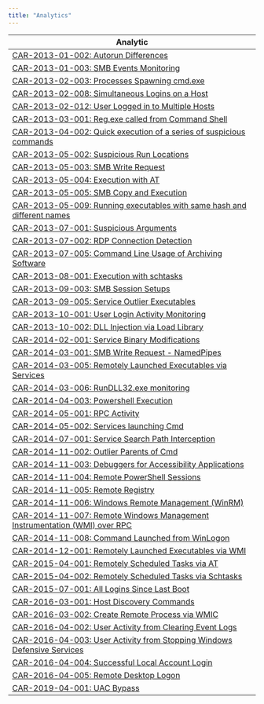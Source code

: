 ```yaml
---
title: "Analytics"
---
```


|Analytic
|---
|[CAR-2013-01-002: Autorun Differences](CAR-2013-01-002)
|[CAR-2013-01-003: SMB Events Monitoring](CAR-2013-01-003)
|[CAR-2013-02-003: Processes Spawning cmd.exe](CAR-2013-02-003)
|[CAR-2013-02-008: Simultaneous Logins on a Host](CAR-2013-02-008)
|[CAR-2013-02-012: User Logged in to Multiple Hosts](CAR-2013-02-012)
|[CAR-2013-03-001: Reg.exe called from Command Shell](CAR-2013-03-001)
|[CAR-2013-04-002: Quick execution of a series of suspicious commands](CAR-2013-04-002)
|[CAR-2013-05-002: Suspicious Run Locations](CAR-2013-05-002)
|[CAR-2013-05-003: SMB Write Request](CAR-2013-05-003)
|[CAR-2013-05-004: Execution with AT ](CAR-2013-05-004)
|[CAR-2013-05-005: SMB Copy and Execution](CAR-2013-05-005)
|[CAR-2013-05-009: Running executables with same hash and different names](CAR-2013-05-009)
|[CAR-2013-07-001: Suspicious Arguments](CAR-2013-07-001)
|[CAR-2013-07-002: RDP Connection Detection](CAR-2013-07-002)
|[CAR-2013-07-005: Command Line Usage of Archiving Software](CAR-2013-07-005)
|[CAR-2013-08-001: Execution with schtasks](CAR-2013-08-001)
|[CAR-2013-09-003: SMB Session Setups](CAR-2013-09-003)
|[CAR-2013-09-005: Service Outlier Executables](CAR-2013-09-005)
|[CAR-2013-10-001: User Login Activity Monitoring](CAR-2013-10-001)
|[CAR-2013-10-002: DLL Injection via Load Library](CAR-2013-10-002)
|[CAR-2014-02-001: Service Binary Modifications](CAR-2014-02-001)
|[CAR-2014-03-001: SMB Write Request - NamedPipes](CAR-2014-03-001)
|[CAR-2014-03-005: Remotely Launched Executables via Services](CAR-2014-03-005)
|[CAR-2014-03-006: RunDLL32.exe monitoring](CAR-2014-03-006)
|[CAR-2014-04-003: Powershell Execution](CAR-2014-04-003)
|[CAR-2014-05-001: RPC Activity](CAR-2014-05-001)
|[CAR-2014-05-002: Services launching Cmd](CAR-2014-05-002)
|[CAR-2014-07-001: Service Search Path Interception](CAR-2014-07-001)
|[CAR-2014-11-002: Outlier Parents of Cmd](CAR-2014-11-002)
|[CAR-2014-11-003: Debuggers for Accessibility Applications](CAR-2014-11-003)
|[CAR-2014-11-004: Remote PowerShell Sessions](CAR-2014-11-004)
|[CAR-2014-11-005: Remote Registry](CAR-2014-11-005)
|[CAR-2014-11-006: Windows Remote Management (WinRM)](CAR-2014-11-006)
|[CAR-2014-11-007: Remote Windows Management Instrumentation (WMI) over RPC](CAR-2014-11-007)
|[CAR-2014-11-008: Command Launched from WinLogon](CAR-2014-11-008)
|[CAR-2014-12-001: Remotely Launched Executables via WMI](CAR-2014-12-001)
|[CAR-2015-04-001: Remotely Scheduled Tasks via AT](CAR-2015-04-001)
|[CAR-2015-04-002: Remotely Scheduled Tasks via Schtasks](CAR-2015-04-002)
|[CAR-2015-07-001: All Logins Since Last Boot](CAR-2015-07-001)
|[CAR-2016-03-001: Host Discovery Commands](CAR-2016-03-001)
|[CAR-2016-03-002: Create Remote Process via WMIC](CAR-2016-03-002)
|[CAR-2016-04-002: User Activity from Clearing Event Logs](CAR-2016-04-002)
|[CAR-2016-04-003: User Activity from Stopping Windows Defensive Services](CAR-2016-04-003)
|[CAR-2016-04-004: Successful Local Account Login](CAR-2016-04-004)
|[CAR-2016-04-005: Remote Desktop Logon](CAR-2016-04-005)
|[CAR-2019-04-001: UAC Bypass](CAR-2019-04-001)
